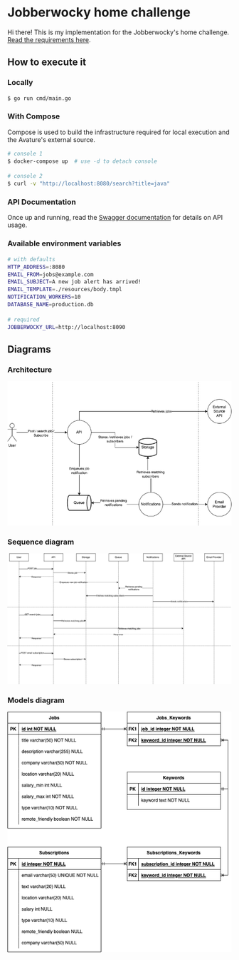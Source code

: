 # Jobberwocky home challenge

Hi there! This is my implementation for the Jobberwocky's home challenge. [Read
the requirements here](./docs/requirements.pdf).

## How to execute it

### Locally

```bash
$ go run cmd/main.go
```

### With Compose
Compose is used to build the infrastructure required for
local execution and the Avature's external source.

```bash
# console 1
$ docker-compose up  # use -d to detach console

# console 2
$ curl -v "http://localhost:8080/search?title=java"
```

### API Documentation
Once up and running, read the [Swagger 
documentation](http://localhost:8080/docs) for details
on API usage.

### Available environment variables

```bash
# with defaults
HTTP_ADDRESS=:8080
EMAIL_FROM=jobs@example.com
EMAIL_SUBJECT=A new job alert has arrived!
EMAIL_TEMPLATE=./resources/body.tmpl
NOTIFICATION_WORKERS=10
DATABASE_NAME=production.db

# required
JOBBERWOCKY_URL=http://localhost:8090
```

## Diagrams

### Architecture

![architecture diagram](./docs/architecture.png)

### Sequence diagram

![sequence diagram](./docs/sequence.png)

### Models diagram

![models diagram](./docs/models.png)